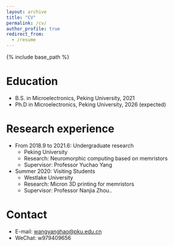 ```yaml
---
layout: archive
title: "CV"
permalink: /cv/
author_profile: true
redirect_from:
  - /resume
---
```


{% include base_path %}

Education
======
* B.S. in Microelectronics, Peking University, 2021
* Ph.D in Microelectronics, Peking University, 2026 (expected)

Research experience
======
* From 2018.9 to 2021.6: Undergraduate research
  * Peking University
  * Research: Neuromorphic computing based on memristors
  * Supervisor: Professor Yuchao Yang
* Summer 2020: Visiting Students
  * Westlake University
  * Research: Micron 3D printing for memristors
  * Supervisor: Professor Nanjia Zhou..

Contact
======
* E-mail: wangyanghao@pku.edu.cn
* WeChat: w979409656

